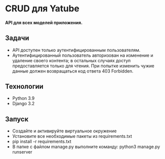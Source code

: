 # CRUD для Yatube

#### API для всех моделей приложения.


## Задачи

- API доступен только аутентифицированным пользователям.
- Аутентифицированный пользователь авторизован на изменение и удаление своего контента; в остальных случаях доступ предоставляется только для чтения. При попытке изменить чужие данные должен возвращаться код ответа 403 Forbidden.

## Технологии

- Python 3.9
- Django 3.2

## Запуск
- Создайте и активируйте виртуальное окружение
- Установите все необходимые пакеты из requirements.txt
- pip install -r requirements.txt
- В папке с файлом manage.py выполните команду: python3 manage.py runserver